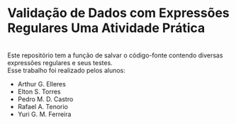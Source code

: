 <h1>Validação de Dados com Expressões Regulares Uma Atividade Prática </h1>
<br>Este repositório tem a função de salvar o código-fonte contendo diversas expressões regulares e seus testes.
<br>Esse trabalho foi realizado pelos alunos:
<ul>
<li>Arthur G. Elleres</li>
<li>Elton S. Torres</li>
<li>Pedro M. D. Castro</li>
<li>Rafael A. Tenorio</li>
<li>Yuri G. M. Ferreira</li>
</ul>
    
